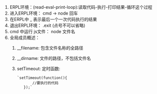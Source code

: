 1. ERPL环境：(read-eval-print-loop):读取代码-执行-打印结果-循环这个过程
2. 进入ERPL环境： cmd -> node 回车
3. 在ERPL中 _ 表示最后一个一次代码执行的结果
4. 退出ERPL环境： .exit (点号不可以省略)
5. cmd 中运行 js文件： node 文件名
6. 全局成员概述：
	 01. __filename: 包含文件名称的全路径
	 02. __dirname: 文件的路径，不包括文件名
	 03. setTimeout: 定时函数:

		 	 `setTimeout(function(){
		 	 		//要执行的代码
	 			});`
